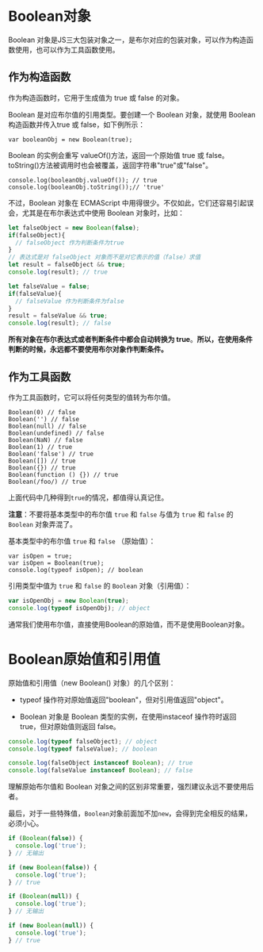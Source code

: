 # Boolean对象

Boolean 对象是JS三大包装对象之一，是布尔对应的包装对象，可以作为构造函数使用，也可以作为工具函数使用。

## 作为构造函数

作为构造函数时，它用于生成值为 true 或 false 的对象。

Boolean 是对应布尔值的引用类型。要创建一个 Boolean 对象，就使用 Boolean 构造函数并传入true 或 false，如下例所示：

```JS
var booleanObj = new Boolean(true); 
```

Boolean 的实例会重写 valueOf()方法，返回一个原始值 true 或 false。toString()方法被调用时也会被覆盖，返回字符串"true"或"false"。

```JS
console.log(booleanObj.valueOf()); // true
console.log(booleanObj.toString());// 'true'
```

不过，Boolean 对象在 ECMAScript 中用得很少。不仅如此，它们还容易引起误会，尤其是在布尔表达式中使用 Boolean 对象时，比如：

```js
let falseObject = new Boolean(false); 
if(falseObject){
  // falseObject 作为判断条件为true
}
// 表达式是对 falseObject 对象而不是对它表示的值（false）求值
let result = falseObject && true; 
console.log(result); // true 

let falseValue = false; 
if(falseValue){
  // falseValue 作为判断条件为false
}
result = falseValue && true; 
console.log(result); // false
```

**所有对象在布尔表达式或者判断条件中都会自动转换为 true**。**所以，在使用条件判断的时候，永远都不要使用布尔对象作判断条件。**

## 作为工具函数

作为工具函数时，它可以将任何类型的值转为布尔值。

```JS
Boolean(0) // false
Boolean('') // false
Boolean(null) // false
Boolean(undefined) // false
Boolean(NaN) // false
Boolean(1) // true
Boolean('false') // true
Boolean([]) // true
Boolean({}) // true
Boolean(function () {}) // true
Boolean(/foo/) // true
```

上面代码中几种得到`true`的情况，都值得认真记住。

**注意**：不要将基本类型中的布尔值 `true` 和 `false` 与值为 `true` 和 `false` 的 `Boolean` 对象弄混了。

基本类型中的布尔值 `true` 和 `false` （原始值）：

```JS
var isOpen = true;
var isOpen = Boolean(true);
console.log(typeof isOpen); // boolean 
```

引用类型中值为 `true` 和 `false` 的 `Boolean` 对象（引用值）：

```js
var isOpenObj = new Boolean(true);
console.log(typeof isOpenObj); // object 
```

通常我们使用布尔值，直接使用Boolean的原始值，而不是使用Boolean对象。

# Boolean原始值和引用值

原始值和引用值（new Boolean() 对象）的几个区别：

- typeof 操作符对原始值返回"boolean"，但对引用值返回"object"。

- Boolean 对象是 Boolean 类型的实例，在使用instaceof 操作符时返回 true，但对原始值则返回 false。

```js
console.log(typeof falseObject); // object 
console.log(typeof falseValue); // boolean 

console.log(falseObject instanceof Boolean); // true 
console.log(falseValue instanceof Boolean); // false 
```

理解原始布尔值和 Boolean 对象之间的区别非常重要，强烈建议永远不要使用后者。

最后，对于一些特殊值，`Boolean`对象前面加不加`new`，会得到完全相反的结果，必须小心。

```js
if (Boolean(false)) {
  console.log('true');
} // 无输出

if (new Boolean(false)) {
  console.log('true');
} // true

if (Boolean(null)) {
  console.log('true');
} // 无输出

if (new Boolean(null)) {
  console.log('true');
} // true
```

